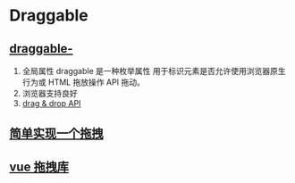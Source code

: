 # Draggable

## [draggable-](https://developer.mozilla.org/zh-CN/docs/Web/HTML/Global_attributes/draggable)

1. 全局属性 draggable 是一种枚举属性 用于标识元素是否允许使用浏览器原生行为或 HTML 拖放操作 API 拖动。
2. 浏览器支持良好
3. [drag & drop API ](https://developer.mozilla.org/zh-CN/docs/Web/API/HTML_Drag_and_Drop_API)

## [简单实现一个拖拽](https://zhuanlan.zhihu.com/p/441968902)

## [vue 拖拽库](https://github.com/SortableJS/Vue.Draggable)
